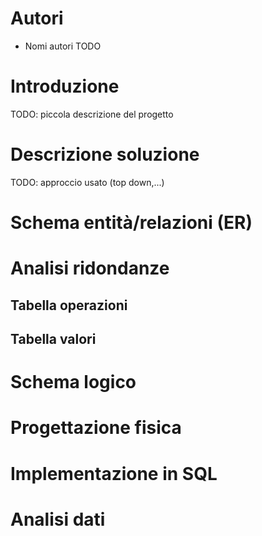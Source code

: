 # Autori

- Nomi autori TODO

# Introduzione

TODO: piccola descrizione del progetto

# Descrizione soluzione

TODO: approccio usato (top down,...)

# Schema entità/relazioni (ER)

# Analisi ridondanze

## Tabella operazioni

## Tabella valori

# Schema logico

# Progettazione fisica

# Implementazione in SQL

# Analisi dati


